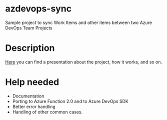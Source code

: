 # azdevops-sync
Sample project to sync Work Items and other items between two Azure DevOps Team Projects

# Description
[Here](https://www.slideshare.net/geniodelmale/azure-devops-realtime-work-item-sync-the-good-the-bad-the-ugly) you can find a presentation about the project, how it works, and so on.

# Help needed
- Documentation
- Porting to Azure Function 2.0 and to Azure DevOps SDK
- Better error handling
- Handling of other common cases.
